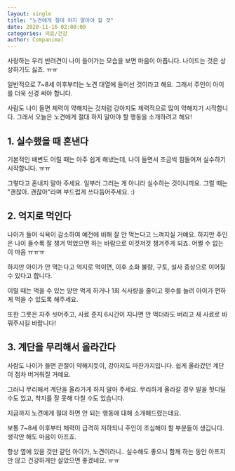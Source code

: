 ```yaml
---
layout: single
title: "노견에게 절대 하지 말아야 할 것"
date: 2020-11-16 02:00:00
categories: 의료/건강
author: Companimal
---
```


사랑하는 우리 반려견이 나이 들어가는 모습을 보면 마음이 아픕니다. 나이드는 것은 상상하기도 싫죠. ㅠㅠ

일반적으로 7~8세 이후부터는 노견 대열에 들어선 것이라고 해요. 그래서 주인이 아이를 더욱 신경 써야 합니다.

사람도 나이 들면 체력이 약해지는 것처럼 강아지도 체력적으로 많이 약해지기 시작합니다. 그래서 오늘은 노견에게 절대 하지 말아야 할 행동을 소개하려고 해요!

## 1. 실수했을 때 혼낸다

기본적인 배변도 어릴 때는 아주 쉽게 해냈는데, 나이 들면서 조금씩 힘들어져 실수하기 시작합니다. ㅠㅠ

그렇다고 혼내지 말아 주세요. 일부러 그러는 게 아니라 실수하는 것이니까요. 그럴 때는 "괜찮아. 괜찮아"라며 부드럽게 쓰다듬어주세요. :)

## 2. 억지로 먹인다

나이가 들어 식욕이 감소하여 예전에 비해 잘 안 먹는다고 느껴지실 거예요. 하지만 주인은 나이 들수록 잘 챙겨 먹었으면 하는 바람으로 이것저것 챙겨주게 되죠. 어쩔 수 없는 이 마음 ㅠㅠㅠ

하지만 아이가 안 먹는다고 억지로 먹이면, 이후 소화 불량, 구토, 설사 증상으로 이어질 수 있다고 합니다.

이럴 때는 먹을 수 있는 양만 먹게 하거나 1회 식사량을 줄이고 횟수를 늘려 아이가 편하게 먹을 수 있도록 해주세요.

또한 그릇은 자주 씻어주고, 사료 준지 6시간이 지나면 안 먹더라도 버리고 새 사료로 바꿔주시길 바랍니다!

## 3. 계단을 무리해서 올라간다

사람도 나이가 들면 관절이 약해지듯이, 강아지도 마찬가지입니다. 쉽게 올라갔던 계단이 점차 버거워질 거예요.

그러니 무리해서 계단을 올라가게 하지 말아 주세요. 무리하게 올라갈 경우 발을 헛디딜 수도 있고, 착지를 잘 못해 다칠 수도 있습니다.

지금까지 노견에게 절대 하면 안 되는 행동에 대해 소개해드렸는데요.

보통 7~8세 이후부터 체력이 급격히 저하되니 주인이 조심해야 할 부분들이 생깁니다. 생각만 해도 마음이 아프죠.

항상 옆에 있을 것만 같던 아이가, 노견이라니.. 실수해도 좋으니 함께 하는 동안 아프지만 않고 건강하게만 살았으면 좋겠네요. ㅠㅠ

